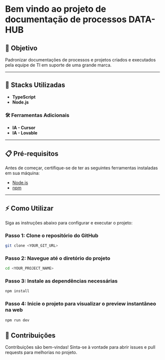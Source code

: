 # Bem vindo ao projeto de documentação de processos DATA-HUB

## 📌 Objetivo
Padronizar documentações de processos e projetos criados e executados pela equipe de TI em suporte de uma grande marca.

---

## 🚀 Stacks Utilizadas
- **TypeScript**
- **Node.js**

### 🛠️ Ferramentas Adicionais
- **IA - Cursor**
- **IA - Lovable**

---

## 📋 Pré-requisitos
Antes de começar, certifique-se de ter as seguintes ferramentas instaladas em sua máquina:
- [Node.js](https://nodejs.org)
- [npm](https://www.npmjs.com/)

---

## ⚡ Como Utilizar

Siga as instruções abaixo para configurar e executar o projeto:

### Passo 1: Clone o repositório do GitHub
```bash
git clone <YOUR_GIT_URL>
```
### Passo 2: Navegue até o diretório do projeto
```bash
cd <YOUR_PROJECT_NAME>
```
### Passo 3: Instale as dependências necessárias
```bash
npm install
```
### Passo 4: Inicie o projeto para visualizar o preview instantâneo na web
```bash
npm run dev
```
## 📝 Contribuições

Contribuições são bem-vindas! Sinta-se à vontade para abrir issues e pull requests para melhorias no projeto.



